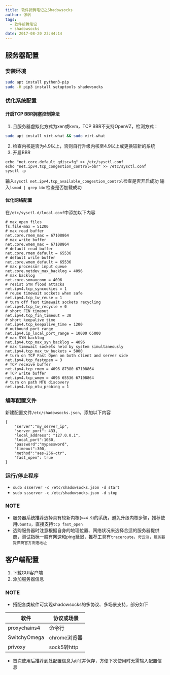 ```yaml
---
title: 软件折腾笔记之Shadowsocks
author: 张帆
tags:
  - 软件折腾笔记
  - shadowsocks
date: 2017-08-20 23:44:14
---
```


## 服务器配置

### 安装环境

``` bash
sudo apt install python3-pip
sudo -H pip3 install setuptools shadowsocks
```

### 优化系统配置

#### 开启TCP BBR拥塞控制算法

1. 且服务器虚拟化方式为xen或kvm，TCP BBR不支持OpenVZ，检测方式：

 ``` zsh
 sudo apt install virt-what && sudo virt-what
 ```

2. 检查内核是否为4.9以上，否则自行升级内核至4.9以上或更换较新的系统
3. 开启BBR

 ```
 echo "net.core.default_qdisc=fq" >> /etc/sysctl.conf
 echo "net.ipv4.tcp_congestion_control=bbr" >> /etc/sysctl.conf
 sysctl -p
 ```

 输入`sysctl net.ipv4.tcp_available_congestion_control`检查是否开启成功
 输入`lsmod | grep bbr`检查是否加载成功

<!--more-->

#### 优化网络配置

在`/etc/sysctl.d/local.conf`中添加以下内容

```
# max open files
fs.file-max = 51200
# max read buffer
net.core.rmem_max = 67108864
# max write buffer
net.core.wmem_max = 67108864
# default read buffer
net.core.rmem_default = 65536
# default write buffer
net.core.wmem_default = 65536
# max processor input queue
net.core.netdev_max_backlog = 4096
# max backlog
net.core.somaxconn = 4096
# resist SYN flood attacks
net.ipv4.tcp_syncookies = 1
# reuse timewait sockets when safe
net.ipv4.tcp_tw_reuse = 1
# turn off fast timewait sockets recycling
net.ipv4.tcp_tw_recycle = 0
# short FIN timeout
net.ipv4.tcp_fin_timeout = 30
# short keepalive time
net.ipv4.tcp_keepalive_time = 1200
# outbound port range
net.ipv4.ip_local_port_range = 10000 65000
# max SYN backlog
net.ipv4.tcp_max_syn_backlog = 4096
# max timewait sockets held by system simultaneously
net.ipv4.tcp_max_tw_buckets = 5000
# turn on TCP Fast Open on both client and server side
net.ipv4.tcp_fastopen = 3
# TCP receive buffer
net.ipv4.tcp_rmem = 4096 87380 67108864
# TCP write buffer
net.ipv4.tcp_wmem = 4096 65536 67108864
# turn on path MTU discovery
net.ipv4.tcp_mtu_probing = 1
```

### 编写配置文件

新建配置文件`/etc/shadowsocks.json`，添加以下内容

```
{
    "server":"my_server_ip",
    "server_port": 433,
    "local_address": "127.0.0.1",
    "local_port":1080,
    "password":"mypassword",
    "timeout":300,
    "method":"aes-256-ctr",
    "fast_open": true
}
```

### 运行/停止程序

- `sudo ssserver -c /etc/shadowsocks.json -d start`
- `sudo ssserver -c /etc/shadowsocks.json -d stop`

### NOTE

- 服务器系统推荐选择具有较新内核(`>=4.9`)的系统，避免升级内核步骤，推荐使用`Ubuntu`，直接支持`tcp fast_open`
- 选购服务器时注意根据自身的地理位置、网络状况来选择合适的服务器提供商，测试指标一般有网速和ping延迟，推荐工具有`traceroute`，`奇云测`，`服务器提供商官方测速地址`

## 客户端配置

1. 下载GUI客户端
2. 添加服务器信息

### NOTE

- 搭配各类软件可实现shadowsocks的多协议、多场景支持，部分如下

| 软件         | 协议或场景   |
| ---          | ---          |
| proxychains4 | 命令行       |
| SwitchyOmega | chrome浏览器 |
| privoxy      | sock5转http  |

- 首次使用后推荐到处配置信息为`URI`并保存，方便下次使用时无需输入配置信息
